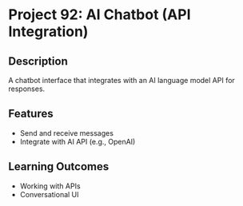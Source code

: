 # Project 92: AI Chatbot (API Integration)

## Description
A chatbot interface that integrates with an AI language model API for responses.

## Features
- Send and receive messages
- Integrate with AI API (e.g., OpenAI)

## Learning Outcomes
- Working with APIs
- Conversational UI

